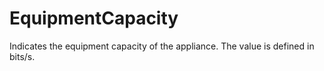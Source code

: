 EquipmentCapacity
=================

Indicates the equipment capacity of the appliance. The value is defined in bits/s.
